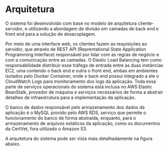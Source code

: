 # Arquitetura

O sistema foi desenvolvido com base no modelo de arquitetura cliente-servidor, e utilizando a abordagem de divisão em camadas de back end e front end para a solução de desacoplagem.

Por meio de uma interface web, os clientes fazem as requisições ao servidor, que através de REST API (Reprentational State Application Programming Interface) responsável por lidar com as regras de negócio e com a comunicação entre as camadas. O Elastic Load Balancing tem como responsabilidade distribuir esse tráfego de entrada entre as duas instâncias EC2, uma contendo o back end e outra o front end, ambas em ambientes isolados pelo Docker Container, onde o back end possui integrado a ele o CloudWatch Logs para monitoramento dos logs da aplicação. Toda essa parte de serviços operacionais do sistema está inclusa no AWS Elastic BeanStalk, provedor de máquina e serviços necessários de forma a abstrair detalhes de infraestrutura para a implementação da aplicação.

O banco de dados responsável pelo armazenamento dos dados da aplicação é o MySQL provido pelo AWS RDS, serviço que permite o funcionamento do banco de forma abstraída, enquanto, para o armazenamento de arquivos estáticos da aplicação, como os documentos da CertVet, fora utilizado o Amazon S3.

A arquitetura do sistema pode ser vista mais detalhadamente na figura abaixo.